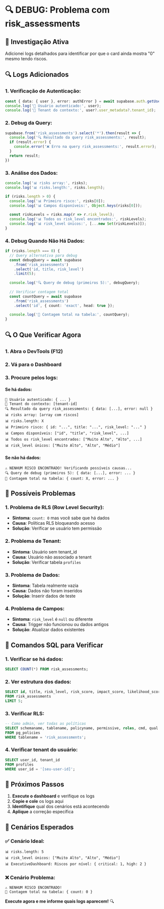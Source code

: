 # 🔍 DEBUG: Problema com risk_assessments

## 🎯 Investigação Ativa

Adicionei logs detalhados para identificar por que o card ainda mostra "0" mesmo tendo riscos.

## 🔍 Logs Adicionados

### **1. Verificação de Autenticação:**
```typescript
const { data: { user }, error: authError } = await supabase.auth.getUser();
console.log('👤 Usuário autenticado:', user);
console.log('🏢 Tenant do contexto:', user?.user_metadata?.tenant_id);
```

### **2. Debug da Query:**
```typescript
supabase.from('risk_assessments').select('*').then(result => {
  console.log('🔍 Resultado da query risk_assessments:', result);
  if (result.error) {
    console.error('❌ Erro na query risk_assessments:', result.error);
  }
  return result;
})
```

### **3. Análise dos Dados:**
```typescript
console.log('📊 risks array:', risks);
console.log('📊 risks.length:', risks.length);

if (risks.length > 0) {
  console.log('📊 Primeiro risco:', risks[0]);
  console.log('📊 Campos disponíveis:', Object.keys(risks[0]));
  
  const riskLevels = risks.map(r => r.risk_level);
  console.log('📊 Todos os risk_level encontrados:', riskLevels);
  console.log('📊 risk_level únicos:', [...new Set(riskLevels)]);
}
```

### **4. Debug Quando Não Há Dados:**
```typescript
if (risks.length === 0) {
  // Query alternativa para debug
  const debugQuery = await supabase
    .from('risk_assessments')
    .select('id, title, risk_level')
    .limit(5);
  
  console.log('🔍 Query de debug (primeiros 5):', debugQuery);
  
  // Verificar contagem total
  const countQuery = await supabase
    .from('risk_assessments')
    .select('id', { count: 'exact', head: true });
  
  console.log('🔢 Contagem total na tabela:', countQuery);
}
```

## 🔍 O Que Verificar Agora

### **1. Abra o DevTools (F12)**
### **2. Vá para o Dashboard**
### **3. Procure pelos logs:**

#### **Se há dados:**
```
👤 Usuário autenticado: { ... }
🏢 Tenant do contexto: [tenant-id]
🔍 Resultado da query risk_assessments: { data: [...], error: null }
📊 risks array: [array com riscos]
📊 risks.length: X
📊 Primeiro risco: { id: "...", title: "...", risk_level: "..." }
📊 Campos disponíveis: ["id", "title", "risk_level", ...]
📊 Todos os risk_level encontrados: ["Muito Alto", "Alto", ...]
📊 risk_level únicos: ["Muito Alto", "Alto", "Médio"]
```

#### **Se não há dados:**
```
⚠️ NENHUM RISCO ENCONTRADO! Verificando possíveis causas...
🔍 Query de debug (primeiros 5): { data: [...], error: ... }
🔢 Contagem total na tabela: { count: X, error: ... }
```

## 🚨 Possíveis Problemas

### **1. Problema de RLS (Row Level Security):**
- **Sintoma**: `count: 0` mas você sabe que há dados
- **Causa**: Políticas RLS bloqueando acesso
- **Solução**: Verificar se usuário tem permissão

### **2. Problema de Tenant:**
- **Sintoma**: Usuário sem tenant_id
- **Causa**: Usuário não associado a tenant
- **Solução**: Verificar tabela `profiles`

### **3. Problema de Dados:**
- **Sintoma**: Tabela realmente vazia
- **Causa**: Dados não foram inseridos
- **Solução**: Inserir dados de teste

### **4. Problema de Campos:**
- **Sintoma**: `risk_level` é `null` ou diferente
- **Causa**: Trigger não funcionou ou dados antigos
- **Solução**: Atualizar dados existentes

## 🔧 Comandos SQL para Verificar

### **1. Verificar se há dados:**
```sql
SELECT COUNT(*) FROM risk_assessments;
```

### **2. Ver estrutura dos dados:**
```sql
SELECT id, title, risk_level, risk_score, impact_score, likelihood_score 
FROM risk_assessments 
LIMIT 5;
```

### **3. Verificar RLS:**
```sql
-- Como admin, ver todas as políticas
SELECT schemaname, tablename, policyname, permissive, roles, cmd, qual 
FROM pg_policies 
WHERE tablename = 'risk_assessments';
```

### **4. Verificar tenant do usuário:**
```sql
SELECT user_id, tenant_id 
FROM profiles 
WHERE user_id = '[seu-user-id]';
```

## 🎯 Próximos Passos

1. **Execute o dashboard** e verifique os logs
2. **Copie e cole** os logs aqui
3. **Identifique** qual dos cenários está acontecendo
4. **Aplique** a correção específica

## 📝 Cenários Esperados

### **✅ Cenário Ideal:**
```
📊 risks.length: 5
📊 risk_level únicos: ["Muito Alto", "Alto", "Médio"]
📊 ExecutiveDashboard: Riscos por nível: { critical: 1, high: 2 }
```

### **❌ Cenário Problema:**
```
⚠️ NENHUM RISCO ENCONTRADO!
🔢 Contagem total na tabela: { count: 0 }
```

**Execute agora e me informe quais logs aparecem!** 🔍